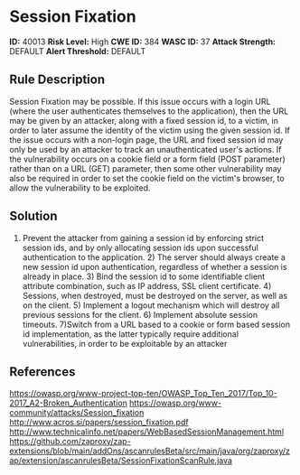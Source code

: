 
# Session Fixation

**ID:** 40013
**Risk Level:** High
**CWE ID:** 384
**WASC ID:** 37
**Attack Strength:** DEFAULT
**Alert Threshold:** DEFAULT

## Rule Description
Session Fixation may be possible. If this issue occurs with a login URL (where the user authenticates themselves to the application), then the URL may be given by an attacker, along with a fixed session id, to a victim, in order to later assume the identity of the victim using the given session id. If the issue occurs with a non-login page, the URL and fixed session id may only be used by an attacker to track an unauthenticated user's actions. If the vulnerability occurs on a cookie field or a form field (POST parameter) rather than on a URL (GET) parameter, then some other vulnerability may also be required in order to set the cookie field on the victim's browser, to allow the vulnerability to be exploited.

## Solution
1) Prevent the attacker from gaining a session id by enforcing strict session ids, and by only allocating session ids upon successful authentication to the application. 2) The server should always create a new session id upon authentication, regardless of whether a session is already in place. 3) Bind the session id to some identifiable client attribute combination, such as IP address, SSL client certificate. 4) Sessions, when destroyed, must be destroyed on the server, as well as on the client. 5) Implement a logout mechanism which will destroy all previous sessions for the client. 6) Implement absolute session timeouts. 7)Switch from a URL based to a cookie or form based session id implementation, as the latter typically require additional vulnerabilities, in order to be exploitable by an attacker 

## References
https://owasp.org/www-project-top-ten/OWASP_Top_Ten_2017/Top_10-2017_A2-Broken_Authentication
https://owasp.org/www-community/attacks/Session_fixation
http://www.acros.si/papers/session_fixation.pdf
http://www.technicalinfo.net/papers/WebBasedSessionManagement.html
https://github.com/zaproxy/zap-extensions/blob/main/addOns/ascanrulesBeta/src/main/java/org/zaproxy/zap/extension/ascanrulesBeta/SessionFixationScanRule.java
